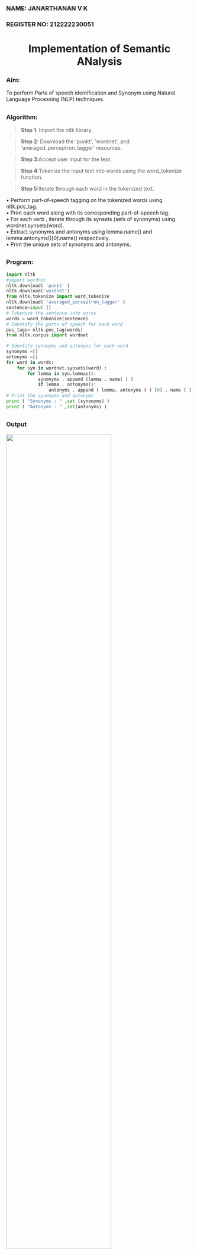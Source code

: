 <H3>NAME: JANARTHANAN V K </H3>
<H3>REGISTER NO: 212222230051 </H3>

<H1 ALIGN =CENTER>Implementation of Semantic ANalysis</H1>


<h3>Aim:</h3>
To perform Parts of speech identification and Synonym using Natural Language Processing (NLP) techniques.
 
 
## <h3>Algorithm:</h3>

> **Step 1**: Import the nltk library.<br>

> **Step 2**: Download the 'punkt', 'wordnet', and 'averaged_perceptron_tagger' resources.<br>

> **Step 3**:Accept user input for the text.<br>

> **Step 4**:Tokenize the input text into words using the word_tokenize function.<br>

> **Step 5**:Iterate through each word in the tokenized text.<br>

•	Perform part-of-speech tagging on the tokenized words using nltk.pos_tag.<br>
•	Print each word along with its corresponding part-of-speech tag.<br>
•	For each verb , iterate through its synsets (sets of synonyms) using wordnet.synsets(word).<br>
•	Extract synonyms and antonyms using lemma.name() and lemma.antonyms()[0].name() respectively.<br>
•	Print the unique sets of synonyms and antonyms.

## <H3>Program:</H3>

```python
import nltk
#import wordnet
nltk.download( 'punkt' )
nltk.download('wordnet')
from nltk.tokenize import word_tokenize
nltk.download( 'averaged_perceptron_tagger' )
sentence=input ()
# Tokenize the sentence into words
words = word_tokenize(sentence)
# Identify the parts of speech for each word
pos_tags= nltk.pos_tag(words)
from nltk.corpus import wordnet

# Identify synonyms and antonyms for each word
synonyms =[]
antonyms =[]
for word in words:
	for syn in wordnet.synsets(word) :
		for lemma in syn.lemmas():
			synonyms . append (lemma . name( ) )
			if lemma . antonyms():
				antonyms . append ( lemma. antonyms ( ) [0] . name ( ) )
# Print the synonyms and antonyms
print ( "Synonyms : " ,set (synonyms) )
print ( "Antonyms : " ,set(antonyms) )
```

## <H3>Output</H3>
<img src="https://github.com/user-attachments/assets/12455f61-eb2c-45ab-97a0-d56d750ba664" width=75%>


 

## <H3>Result:</H3>
Thus ,the program to perform the Parts of Speech identification and Synonymis executed sucessfully.
